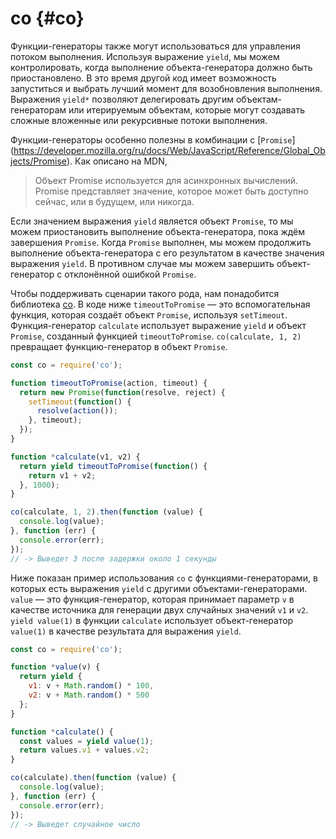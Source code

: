 # co {#co}

Функции-генераторы также могут использоваться для управления потоком выполнения. Используя выражение `yield`, мы можем контролировать, когда выполнение объекта-генератора должно быть приостановлено. В это время другой код имеет возможность запуститься и выбрать лучший момент для возобновления выполнения. Выражения `yield*` позволяют делегировать другим объектам-генераторам или итерируемым объектам, которые могут создавать сложные вложенные или рекурсивные потоки выполнения.

Функции-генераторы особенно полезны в комбинации с [`Promise`] (https://developer.mozilla.org/ru/docs/Web/JavaScript/Reference/Global_Objects/Promise). Как описано на MDN,

> Объект Promise используется для асинхронных вычислений. Promise представляет значение, которое может быть доступно сейчас, или в будущем, или никогда.


Если значением выражения `yield` является объект `Promise`, то мы можем приостановить выполнение объекта-генератора, пока ждём завершения `Promise`. Когда `Promise` выполнен, мы можем продолжить выполнение объекта-генератора с его результатом в качестве значения выражения `yield`. В противном случае мы можем завершить объект-генератор с отклонённой ошибкой `Promise`.

Чтобы поддерживать сценарии такого рода, нам понадобится библиотека [co](https://github.com/tj/co). В коде ниже `timeoutToPromise` — это вспомогательная функция, которая создаёт объект `Promise`, используя `setTimeout`. Функция-генератор `calculate` использует выражение `yield` и объект `Promise`, созданный функцией `timeoutToPromise`. `co(calculate, 1, 2)` превращает функцию-генератор в объект `Promise`.

```js
const co = require('co');

function timeoutToPromise(action, timeout) {
  return new Promise(function(resolve, reject) {
    setTimeout(function() {
      resolve(action());
    }, timeout);
  });
}

function *calculate(v1, v2) {
  return yield timeoutToPromise(function() {
    return v1 + v2;
  }, 1000);
}

co(calculate, 1, 2).then(function (value) {
  console.log(value);
}, function (err) {
  console.error(err);
});
// -> Выведет 3 после задержки около 1 секунды
```

Ниже показан пример использования `co` с функциями-генераторами, в которых есть выражения `yield` с другими объектами-генераторами. `value` — это функция-генератор, которая принимает параметр `v` в качестве источника для генерации двух случайных значений `v1` и `v2`. `yield value(1)` в функции `calculate` использует объект-генератор `value(1)` в качестве результата для выражения `yield`.

```js
const co = require('co');

function *value(v) {
  return yield {
    v1: v + Math.random() * 100,
    v2: v + Math.random() * 500
  };
}

function *calculate() {
  const values = yield value(1);
  return values.v1 + values.v2;
}

co(calculate).then(function (value) {
  console.log(value);
}, function (err) {
  console.error(err);
});
// -> Выведет случайное число
```
